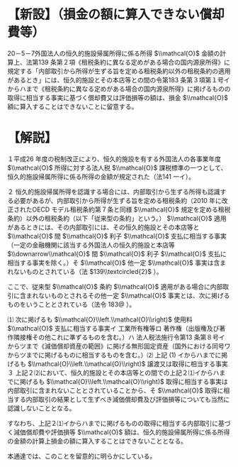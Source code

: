 # 【新設】（損金の額に算入できない償却費等）

20－5－7外国法人の恒久的施設帰属所得に係る所得 $\\mathcal{O}$ 金額の計算上、法第139 条第２項《租税条約に異なる定めがある場合の国内源泉所得》に規定する「内部取引から所得が生ずる旨を定める租税条約以外の租税条約の適用があるとき」には、恒久的施設とその本店等との間の令第183 条第３項第１号イからハまで《租税条約に異なる定めがある場合の国内源泉所得》に掲げるものの取得に相当する事実に基づく償却費又は評価損等の額は、損金 $\\mathcal{O}$ 額に算入することはできないことに留意する。

# 【解説】

１平成26 年度の税制改正により、恒久的施設を有する外国法人の各事業年度 $\\mathcal{O}$ 所得に対する法人税 $\\mathcal{O}$ 課税標準の一つとして、恒久的施設帰属所得に係る所得の金額が規定された（法141 一イ）。

２ 恒久的施設帰属所得を認識する場合には、内部取引から生ずる所得も認識する必要があるが、内部取引から所得が生ずる旨を定める租税条約（2010 年に改正されたOECD モデル租税条約第７条と同様 $\\mathcal{O}$ 規定を定める租税条約）以外の租税条約（以下「従来型の条約」という。） $\\mathcal{O}$ 適用があるときには、その内部取引には、その恒久的施設とその本店等と $\\mathcal{O}$ 間 $\\mathcal{O}$ 利子 $\\mathcal{O}$ 支払に相当する事実（一定の金融機関に該当する外国法人の恒久的施設と本店等 $\\downarrow\\mathcal{O}$ 間 $\\mathcal{O}$ 利子 $\\mathcal{O}$ 支払に相当する事実を除く。）そ $\\mathcal{O}$ 他一定 $\\mathcal{O}$ 事実は含まれないものとされている（法 $139\\textcircled{2}$ ）。

ここで、従来型 $\\mathcal{O}$ 条約 $\\mathcal{O}$ 適用がある場合に内部取引に含まれないものとされるその他一定 $\\mathcal{O}$ 事実とは、次に掲げるものをいうこととされている（法令 $183@$ ）。

⑴ 次に掲げるも $\\mathcal{O}\\left.\\mathcal{O}\\right)$ 使用料 $\\mathcal{O}$ 支払に相当する事実イ 工業所有権等ロ 著作権（出版権及び著作隣接権その他これに準ずるものを含む。）ハ 法人税法施行令第13 条第８号イからツまで《減価償却資産の範囲》に掲げる無形固定資産（国外における同号ワからツまでに掲げるものに相当するものを含む。）⑵ 上記 $(1)$ イからハまでに掲げるも $\\mathcal{O}\\left.\\mathcal{O}\\right)$ 譲渡又は取得に相当する事実３ 上記２⑵において、恒久的施設とその本店等との間での上記２⑴イからハまでに掲げるも $\\mathcal{O}\\left.\\mathcal{O}\\right)$ 取得に相当する事実は内部取引に含まれないこととされていることから、そ $\\mathcal{O}$ 取得に相当する内部取引の結果として生ずべき減価償却費及び評価損等についても当然に認識しないこととなる。

すなわち、上記２⑴イからハまでに掲げるものの取得に相当する内部取引に基づく減価償却費や評価損等 $\\mathcal{O}$ 額は、恒久的施設帰属所得に係る所得の金額の計算上損金の額に算入することはできないこととなる。

本通達では、このことを留意的に明らかにしている。